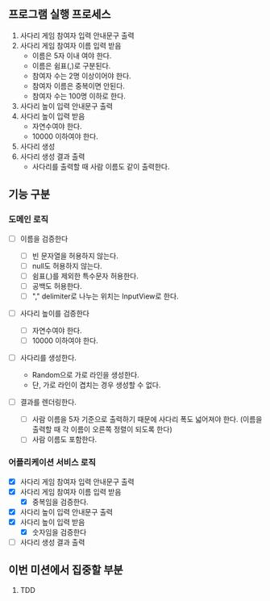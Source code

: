 ## 프로그램 실행 프로세스
1. 사다리 게임 참여자 입력 안내문구 출력
2. 사다리 게임 참여자 이름 입력 받음
    - 이름은 5자 이내 여야 한다.
    - 이름은 쉼표(,)로 구분된다.
    - 참여자 수는 2명 이상이어야 한다.
    - 참여자 이름은 중복이면 안된다.
    - 참여자 수는 100명 이하로 한다.
3. 사다리 높이 입력 안내문구 출력
4. 사다리 높이 입력 받음
    - 자연수여야 한다.
    - 10000 이하여야 한다.
5. 사다리 생성
6. 사다리 생성 결과 출력
   - 사다리를 출력할 때 사람 이름도 같이 출력한다.

## 기능 구분
### 도메인 로직
- [ ] 이름을 검증한다
  - [ ] 빈 문자열을 허용하지 않는다.
  - [ ] null도 허용하지 않는다.
  - [ ] 쉼표(,)를 제외한 특수문자 허용한다.
  - [ ] 공백도 허용한다.
  - [ ] "," delimiter로 나누는 위치는 InputView로 한다.
  
- [ ] 사다리 높이를 검증한다
  - [ ] 자연수여야 한다.
  - [ ] 10000 이하여야 한다.

- [ ] 사다리를 생성한다.
    - Random으로 가로 라인을 생성한다.
    - 단, 가로 라인이 겹치는 경우 생성할 수 없다.

- [ ] 결과를 렌더링한다.
  - [ ] 사람 이름을 5자 기준으로 출력하기 때문에 사다리 폭도 넓어져야 한다. (이름을 출력할 때 각 이름이 오른쪽 정렬이 되도록 한다)
  - [ ] 사람 이름도 포함한다.

### 어플리케이션 서비스 로직
- [x] 사다리 게임 참여자 입력 안내문구 출력
- [x] 사다리 게임 참여자 이름 입력 받음
  - [x] 중복임을 검증한다.
- [x] 사다리 높이 입력 안내문구 출력
- [x] 사다리 높이 입력 받음
    - [x] 숫자임을 검증한다
- [ ] 사다리 생성 결과 출력

## 이번 미션에서 집중할 부분
1. TDD
